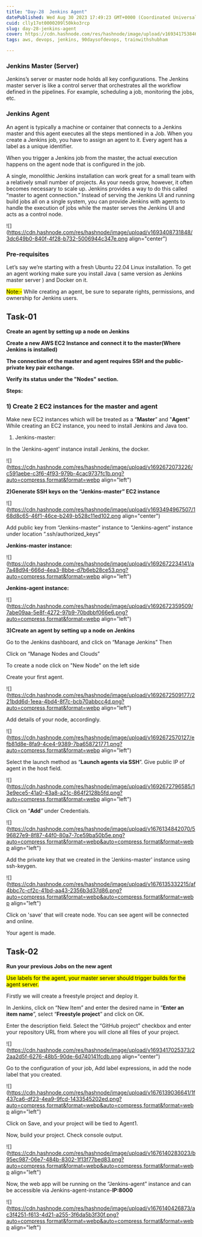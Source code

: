 ```yaml
---
title: "Day-28  Jenkins Agent"
datePublished: Wed Aug 30 2023 17:49:23 GMT+0000 (Coordinated Universal Time)
cuid: clly17ot0000209l50kko3rcp
slug: day-28-jenkins-agent
cover: https://cdn.hashnode.com/res/hashnode/image/upload/v1693417538469/0ec28047-987f-4d18-99e2-9107ccf709c1.png
tags: aws, devops, jenkins, 90daysofdevops, trainwithshubham

---
```


### **Jenkins Master (Server)**

Jenkins’s server or master node holds all key configurations. The Jenkins master server is like a control server that orchestrates all the workflow defined in the pipelines. For example, scheduling a job, monitoring the jobs, etc.

### **Jenkins Agent**

An agent is typically a machine or container that connects to a Jenkins master and this agent executes all the steps mentioned in a Job. When you create a Jenkins job, you have to assign an agent to it. Every agent has a label as a unique identifier.

When you trigger a Jenkins job from the master, the actual execution happens on the agent node that is configured in the job.

A single, monolithic Jenkins installation can work great for a small team with a relatively small number of projects. As your needs grow, however, it often becomes necessary to scale up. Jenkins provides a way to do this called “master to agent connection.” Instead of serving the Jenkins UI and running build jobs all on a single system, you can provide Jenkins with agents to handle the execution of jobs while the master serves the Jenkins UI and acts as a control node.

![](https://cdn.hashnode.com/res/hashnode/image/upload/v1693408731848/3dc649b0-840f-4f28-b732-5006944c347e.png align="center")

### **Pre-requisites**

Let’s say we’re starting with a fresh Ubuntu 22.04 Linux installation. To get an agent working make sure you install Java ( same version as Jenkins master server ) and Docker on it.

<mark>Note:-</mark> While creating an agent, be sure to separate rights, permissions, and ownership for Jenkins users.

## **Task-01**

**Create an agent by setting up a node on Jenkins**

**Create a new AWS EC2 Instance and connect it to the master(Where Jenkins is installed)**

**The connection of the master and agent requires SSH and the public-private key pair exchange.**

**Verify its status under the "Nodes" section.**

**Steps:**

### **1) Create 2 EC2 instances for the master and agent**

Make new EC2 instances which will be treated as a “**Master**” and "**Agent**" While creating an EC2 instance, you need to install Jenkins and Java too.

1. Jenkins-master:
    

In the 'Jenkins-agent' instance install Jenkins, the docker.

![](https://cdn.hashnode.com/res/hashnode/image/upload/v1692672073226/c591aebe-c3f6-4f93-979b-4cac9737fc1b.png?auto=compress,format&format=webp align="left")

**2)Generate SSH keys on the “Jenkins-master” EC2 instance**

![](https://cdn.hashnode.com/res/hashnode/image/upload/v1693494967507/168d8c65-46f1-46ce-b249-b528c11ed102.png align="center")

Add public key from “Jenkins-master” instance to “Jenkins-agent” instance under location “.ssh/authorized\_keys”

**Jenkins-master instance:**

![](https://cdn.hashnode.com/res/hashnode/image/upload/v1692672234141/a7a48d94-666d-4ea3-8bbe-d7b6eb28ce53.png?auto=compress,format&format=webp align="left")

**Jenkins-agent instance:**

![](https://cdn.hashnode.com/res/hashnode/image/upload/v1692672359509/7abe09aa-5e8f-4272-97b9-70bdbbf066e6.png?auto=compress,format&format=webp align="left")

**3)Create an agent by setting up a node on Jenkins**

Go to the Jenkins dashboard, and click on “Manage Jenkins” Then

Click on “Manage Nodes and Clouds”

To create a node click on "New Node" on the left side

Create your first agent.

![](https://cdn.hashnode.com/res/hashnode/image/upload/v1692672509177/221bdd6d-1eea-4bd4-8f7c-bcb70abbcc4d.png?auto=compress,format&format=webp align="left")

Add details of your node, accordingly.

![](https://cdn.hashnode.com/res/hashnode/image/upload/v1692672570127/efb81d8e-8fa9-4ce4-9389-7ba658721771.png?auto=compress,format&format=webp align="left")

Select the launch method as “**Launch agents via SSH**”. Give public IP of agent in the host field.

![](https://cdn.hashnode.com/res/hashnode/image/upload/v1692672796585/13e9ece5-41a0-43a8-a21c-864f2128b5fd.png?auto=compress,format&format=webp align="left")

Click on “**Add**” under Credentials.

![](https://cdn.hashnode.com/res/hashnode/image/upload/v1676134842070/596827e9-8f87-44f0-80a7-7ce59ba50b5e.png?auto=compress,format&format=webp&auto=compress,format&format=webp align="left")

Add the private key that we created in the 'Jenkins-master' instance using ssh-keygen.

![](https://cdn.hashnode.com/res/hashnode/image/upload/v1676135332215/af4bbc7c-cf2c-41bd-aa43-2356b3d37d86.png?auto=compress,format&format=webp&auto=compress,format&format=webp align="left")

Click on 'save' that will create node. You can see agent will be connected and online.

Your agent is made.

## **Task-02**

**Run your previous Jobs on the new agent**

<mark>Use labels for the agent, your master server should trigger builds for the agent server.</mark>

Firstly we will create a freestyle project and deploy it.

In Jenkins, click on “New Item” and enter the desired name in “**Enter an item name**”, select “**Freestyle project**” and click on OK.

Enter the description field. Select the “GitHub project” checkbox and enter your repository URL from where you will clone all files of your project.

![](https://cdn.hashnode.com/res/hashnode/image/upload/v1693417025373/22aa2d5f-6276-48b5-90de-6d740141fcdb.png align="center")

Go to the configuration of your job, Add label expressions, in add the node label that you created.

![](https://cdn.hashnode.com/res/hashnode/image/upload/v1676139036641/1f437ca6-df23-4ea9-9fcd-1433545202ed.png?auto=compress,format&format=webp&auto=compress,format&format=webp align="left")

Click on Save, and your project will be tied to Agent1.

Now, build your project. Check console output.

![](https://cdn.hashnode.com/res/hashnode/image/upload/v1676140283023/b95ec987-06e7-484b-8302-1f13f77bed83.png?auto=compress,format&format=webp&auto=compress,format&format=webp align="left")

Now, the web app will be running on the “Jenkins-agent” instance and can be accessible via Jenkins-agent-instance-**IP:8000**

![](https://cdn.hashnode.com/res/hashnode/image/upload/v1676140426873/ac3f4251-f613-4d21-a255-3f6da5b3f30f.png?auto=compress,format&format=webp&auto=compress,format&format=webp align="left")
